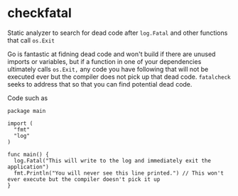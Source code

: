 # checkfatal
Static analyzer to search for dead code after `log.Fatal` and other functions that call `os.Exit`

Go is fantastic at fidning dead code and won't build if there are unused imports or variables, but if a function in one of your dependencies ultimately calls `os.Exit,` any code you have following that will not be executed ever but the compiler does not pick up that dead code. `fatalcheck` seeks to address that so that you can find potential dead code.

Code such as 

```
package main

import (
  "fmt"
  "log"
)

func main() {
  log.Fatal("This will write to the log and immediately exit the application")
  fmt.Println("You will never see this line printed.") // This won't ever execute but the compiler doesn't pick it up
}
```
